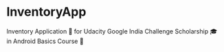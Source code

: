 # InventoryApp
Inventory Application 📝 for Udacity Google India Challenge Scholarship 🎓 in Android Basics Course 📕
